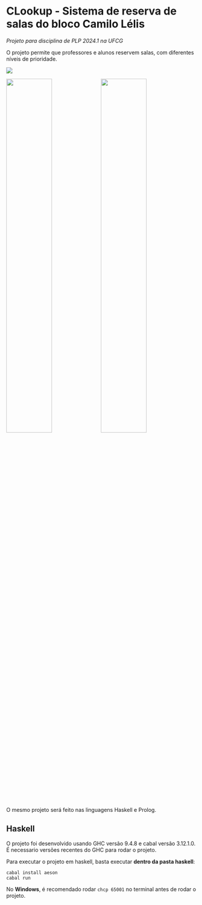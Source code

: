 # CLookup - Sistema de reserva de salas do bloco Camilo Lélis

*Projeto para disciplina de PLP 2024.1 na UFCG*

O projeto permite que professores e alunos reservem salas, com diferentes níveis de prioridade.

<img src="https://github.com/user-attachments/assets/9af9bfe0-f88c-4e93-a62f-0d4d2cf5a665"></img>

<p>
<img width="49%" src="https://github.com/user-attachments/assets/b1c39ee3-214a-4b91-973d-05ee2dbda08d"></img>
<img width="49%" src="https://github.com/user-attachments/assets/033f6702-4ff7-446a-bc8c-4ed967810b82"></img>
</p>

O mesmo projeto será feito nas linguagens Haskell e Prolog.

## Haskell
O projeto foi desenvolvido usando GHC versão 9.4.8 e cabal versão 3.12.1.0. \
É necessario versões recentes do GHC para rodar o projeto.

Para executar o projeto em haskell, basta executar **dentro da pasta haskell**:
```
cabal install aeson
cabal run
```

No **Windows**, é recomendado rodar `chcp 65001` no terminal antes de rodar o projeto.
